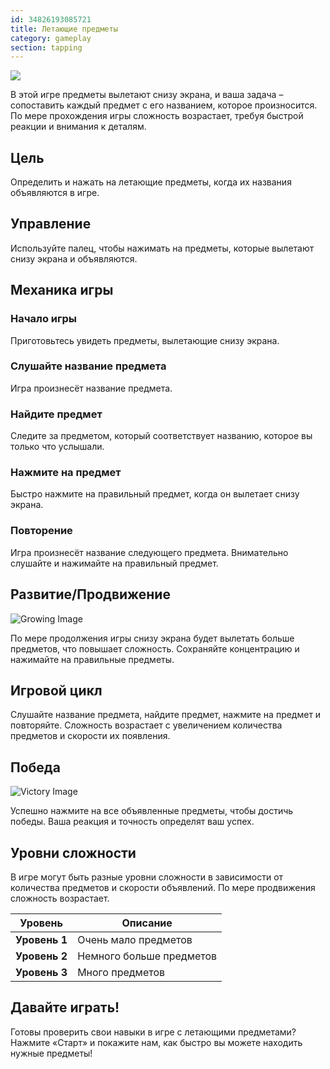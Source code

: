 ```yaml
---
id: 34826193085721
title: Летающие предметы
category: gameplay
section: tapping
---
```

![](https://help.studycat.com/hc/article_attachments/34966795074969)

В этой игре предметы вылетают снизу экрана, и ваша задача – сопоставить каждый предмет с его названием, которое произносится. По мере прохождения игры сложность возрастает, требуя быстрой реакции и внимания к деталям.

## Цель

Определить и нажать на летающие предметы, когда их названия объявляются в игре.

## Управление

Используйте палец, чтобы нажимать на предметы, которые вылетают снизу экрана и объявляются.

## Механика игры

### Начало игры

Приготовьтесь увидеть предметы, вылетающие снизу экрана.

### Слушайте название предмета

Игра произнесёт название предмета.

### Найдите предмет

Следите за предметом, который соответствует названию, которое вы только что услышали.

### Нажмите на предмет

Быстро нажмите на правильный предмет, когда он вылетает снизу экрана.

### Повторение

Игра произнесёт название следующего предмета. Внимательно слушайте и нажимайте на правильный предмет.

## Развитие/Продвижение

![Growing Image](https://help.studycat.com/hc/article_attachments/34826217331225)

По мере продолжения игры снизу экрана будет вылетать больше предметов, что повышает сложность. Сохраняйте концентрацию и нажимайте на правильные предметы.

## Игровой цикл

Слушайте название предмета, найдите предмет, нажмите на предмет и повторяйте. Сложность возрастает с увеличением количества предметов и скорости их появления.

## Победа

![Victory Image](https://help.studycat.com/hc/article_attachments/34917314421785)

Успешно нажмите на все объявленные предметы, чтобы достичь победы. Ваша реакция и точность определят ваш успех.

## Уровни сложности

В игре могут быть разные уровни сложности в зависимости от количества предметов и скорости объявлений. По мере продвижения сложность возрастает.

| Уровень | Описание |
| --- | --- |
| **Уровень&nbsp;1** | Очень мало предметов |
| **Уровень&nbsp;2** | Немного больше предметов |
| **Уровень&nbsp;3** | Много предметов |

## Давайте играть!

Готовы проверить свои навыки в игре с летающими предметами? Нажмите «Старт» и покажите нам, как быстро вы можете находить нужные предметы!

